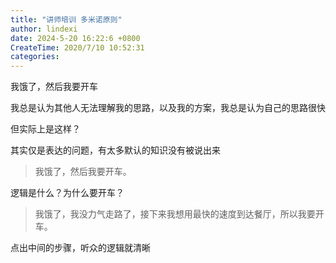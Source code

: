 ```yaml
---
title: "讲师培训 多米诺原则"
author: lindexi
date: 2024-5-20 16:22:6 +0800
CreateTime: 2020/7/10 10:52:31
categories: 
---
```


我饿了，然后我要开车

<!--more-->


<!-- CreateTime:2020/7/10 10:52:31 -->



我总是认为其他人无法理解我的思路，以及我的方案，我总是认为自己的思路很快

但实际上是这样？

其实仅是表达的问题，有太多默认的知识没有被说出来

> 我饿了，然后我要开车。

逻辑是什么？为什么要开车？

> 我饿了，我没力气走路了，接下来我想用最快的速度到达餐厅，所以我要开车。

点出中间的步骤，听众的逻辑就清晰

